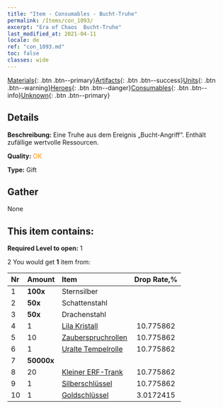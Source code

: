```yaml
---
title: "Item - Consumables - Bucht-Truhe"
permalink: /Items/con_1093/
excerpt: "Era of Chaos  Bucht-Truhe"
last_modified_at: 2021-04-11
locale: de
ref: "con_1093.md"
toc: false
classes: wide
---
```

 [Materials](/de/Items/){: .btn .btn--primary}[Artifacts](/de/Items/Artifacts/){: .btn .btn--success}[Units](/de/Items/Units/){: .btn .btn--warning}[Heroes](/de/Items/Heroes/){: .btn .btn--danger}[Consumables](/de/Items/Consumables/){: .btn .btn--info}[Unknown](/de/Items/Unknown/){: .btn .btn--primary}

## Details
 **Beschreibung:** Eine Truhe aus dem Ereignis „Bucht-Angriff“. Enthält zufällige wertvolle Ressourcen.

 **Quality:** <span style="color: #FF8C00">OK</span>

 **Type:** Gift

## Gather

  None

## This item contains:

 **Required Level to open:** 1

 2 You would get **1** item  from:

  | Nr | Amount |     Item    | Drop Rate,% |
  |:---|:-------|:------------|:---------:|
  | 1 |  **100x** | Sternsilber |  | 10.775862 | 
  | 2 |  **50x** | Schattenstahl |  | 10.775862 | 
  | 3 |  **50x** | Drachenstahl |  | 10.775862 | 
  | 4 | 1 | [Lila Kristall](/de/Items/con_720/) | 10.775862 | 
  | 5 | 10 | [Zauberspruchrollen](/de/Items/con_694/) | 10.775862 | 
  | 6 | 1 | [Uralte Tempelrolle](/de/Items/con_697/) | 10.775862 | 
  | 7 |  **50000x** | <i class="fas fa-coins"/> |  | 10.775862 | 
  | 8 | 20 | [Kleiner ERF-Trank](/de/Items/con_701/) | 10.775862 | 
  | 9 | 1 | [Silberschlüssel](/de/Items/con_693/) | 10.775862 | 
  | 10 | 1 | [Goldschlüssel](/de/Items/con_783/) | 3.0172415 | 
